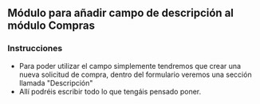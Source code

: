 ## Módulo para añadir campo de descripción al módulo Compras

### Instrucciones
- Para poder utilizar el campo simplemente tendremos que crear una nueva solicitud de compra, dentro del formulario veremos una sección llamada "Descripción"
- Allí podréis escribir todo lo que tengáis pensado poner.

